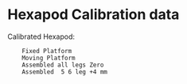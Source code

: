 # Hexapod Calibration data

Calibrated Hexapod: 

        Fixed Platform
        Moving Platform
        Assembled all legs Zero
        Assembled  5 6 leg +4 mm

    
